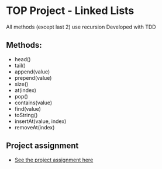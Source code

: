 # TOP Project - Linked Lists
All methods (except last 2) use recursion
Developed with TDD
## Methods:
- head()
- tail()
- append(value)
- prepend(value)
- size()
- at(index)
- pop()
- contains(value)
- find(value)
- toString()
- insertAt(value, index)
- removeAt(index)

## Project assignment
- [See the project assignment here](https://www.theodinproject.com/lessons/javascript-linked-lists)